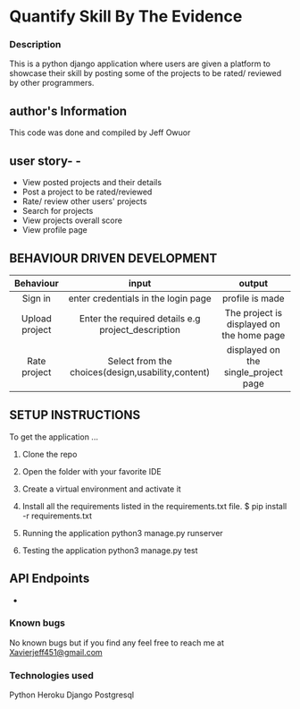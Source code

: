 # Quantify Skill By The Evidence
### Description
This is a python django application where users are given a platform to showcase their skill by posting some of the projects to be rated/ reviewed by other programmers.

## author's Information
This code was done and compiled by Jeff Owuor

## user story- - 
- View posted projects and their details
- Post a project to be rated/reviewed
- Rate/ review other users' projects
- Search for projects 
- View projects overall score
- View  profile page


## BEHAVIOUR DRIVEN DEVELOPMENT
| Behaviour  | input  |output   |
| :------------: | :------------: | :------------: |
|Sign in| enter credentials in the login page | profile is made |
|Upload project| Enter the required details e.g project_description | The project is displayed on the home page |
|Rate project| Select from the choices(design,usability,content)| displayed on the single_project page |



## SETUP INSTRUCTIONS
To get the application ...
1. Clone the repo
2. Open the folder with your favorite IDE
3. Create a virtual environment and activate it

4.  Install all the requirements listed in the requirements.txt file.
  $ pip install -r requirements.txt


5. Running the application
    python3 manage.py runserver

6. Testing the application
    python3 manage.py test 

## API Endpoints
- 


### Known bugs 
No known bugs but if you find any feel free to reach me at Xavierjeff451@gmail.com
### Technologies used
Python
Heroku
Django
Postgresql

